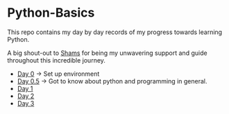 # Python-Basics


This repo contains my day by day records of my progress towards learning Python. 

A big shout-out to [Shams](https://github.com/s-shifat/) for being my unwavering support and guide throughout this incredible journey.

* [Day 0](day_0-Hello-World/README.md) $\rightarrow$ Set up environment
* [Day 0.5](./day_0.5-Intro-Programming-Python/README.md) $\rightarrow$ Got to know about python and programming in general.
* [Day 1](./day_1-Variables-Data-Structures-1/README.md)
* [Day 2](./day_2_conditionals_error_handling/README.md)
* [Day 3](./day_3_Python_Datastructures_2-Strings-Numbers-Lists-Tuples-Sets-Dictionaries/README.md)


